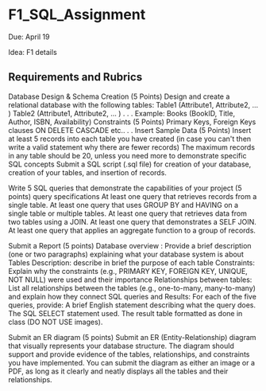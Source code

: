 # F1_SQL_Assignment

Due: April 19

Idea: F1 details

Requirements and Rubrics
------------------------
Database Design & Schema Creation (5 Points)
Design and create a relational database with the following tables:
Table1 (Attribute1, Attribute2, ... )
Table2 (Attribute1, Attribute2, ... )
.
.
.
Example: Books (BookID, Title, Author, ISBN, Availability)
Constraints (5 Points)
Primary Keys, Foreign Keys
clauses ON DELETE CASCADE etc..
.
.
Insert Sample Data (5 Points)
Insert at least 5 records into each table you have created (in case you can't then write a valid statement why there are fewer records)
The maximum records in any table should be 20, unless you need more to demonstrate specific SQL concepts 
Submit a SQL script (.sql file) for creation of your database, creation of your tables, and insertion of records.

 

Write 5 SQL queries that demonstrate the capabilities of your project (5 points)
query specifications
At least one query that retrieves records from a single table.
At least one query that uses GROUP BY and HAVING on a single table or multiple tables.
At least one query that retrieves data from two tables using a JOIN.
At least one query that demonstrates a SELF JOIN.
At least one query that applies an aggregate function to a group of records.
 

Submit a Report (5 points)
Database overview :
Provide a brief description (one or two paragraphs) explaining what your database system is about
Tables Description:
describe in brief the purpose of each table
Constraints:
Explain why the constraints (e.g., PRIMARY KEY, FOREIGN KEY, UNIQUE, NOT NULL) were used and their importance
Relationships between tables:
List all relationships between the tables (e.g., one-to-many, many-to-many) and explain how they connect
SQL queries and Results: For each of the five queries, provide:
A brief English statement describing what the query does.
The SQL SELECT statement used.
The result table formatted as done in class (DO NOT USE images).
 

Submit an ER diagram (5 points)
Submit an ER (Entity-Relationship) diagram that visually represents your database structure.
The diagram should support and provide evidence of the tables, relationships, and constraints you have implemented.
You can submit the diagram as either an image or a PDF, as long as it clearly and neatly displays all the tables and their relationships.

